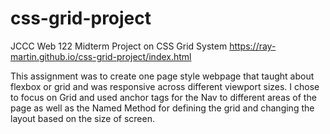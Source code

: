 # css-grid-project
JCCC Web 122 Midterm Project on CSS Grid System
https://ray-martin.github.io/css-grid-project/index.html

This assignment was to create one page style webpage that taught about flexbox or grid and was responsive across
different viewport sizes. I chose to focus on Grid and used anchor tags for the Nav to different areas of the page
as well as the Named Method for defining the grid and changing the layout based on the size of screen.

